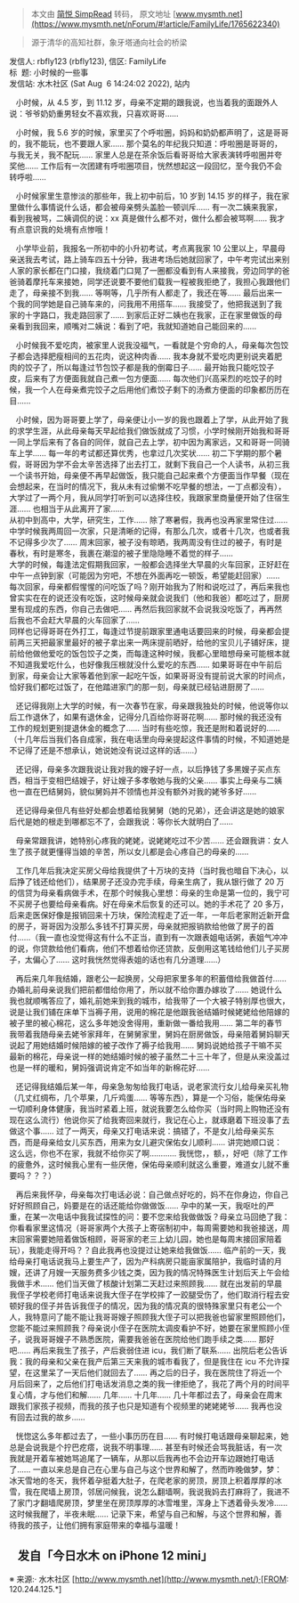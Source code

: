 > 本文由 [简悦 SimpRead](http://ksria.com/simpread/) 转码， 原文地址 [www.mysmth.net](https://www.mysmth.net/nForum/#!article/FamilyLife/1765622340)

> 源于清华的高知社群，象牙塔通向社会的桥梁

发信人: rbfly123 (rbfly123), 信区: FamilyLife  
标  题: 小时候的一些事  
发信站: 水木社区 (Sat Aug  6 14:24:02 2022), 站内

   小时候，从 4.5 岁，到 11.12 岁，母亲不定期的跟我说，也当着我的面跟外人说：爷爷奶奶重男轻女不喜欢我，只喜欢哥哥……

   小时候，我 5.6 岁的时候，家里买了个呼啦圈，妈妈和奶奶都声明了，这是哥哥的，我不能玩，也不要跟人家…… 那个莫名的年纪我只知道：呼啦圈是哥哥的，与我无关，我不配玩…… 家里人总是在茶余饭后看哥哥给大家表演转呼啦圈并夸奖他…… 工作后有一次团建有呼啦圈项目，恍然想起这一段回忆，至今我仍不会转呼啦……

   小时候家里生意惨淡的那些年，我上初中前后，10 岁到 14.15 岁的样子，我在家里做什么事情说什么话，都会被母亲劈头盖脸一顿训斥…… 有一次二姨来我家，看到我被骂，二姨调侃的说：xx 真是做什么都不对，做什么都会被骂啊…… 我才有点意识我的处境有点惨哦！

   小学毕业前，我报名一所初中的小升初考试，考点离我家 10 公里以上，早晨母亲送我去考试，路上骑车四五十分钟，我进考场后她就回家了，中午考完试出来别人家的家长都在门口接，我绕着门口晃了一圈都没看到有人来接我，旁边同学的爸爸骑着摩托车来接她，同学还说要不要他们载我一程被我拒绝了，我担心我跟他们走了，母亲接不到我…… 等啊等，几乎所有人都走了，我还在等…… 最后出来一个我的同学她是自己骑车来的，问我用不用搭车…… 我接受了，他把我送到了我家的十字路口，我走路回家了…… 到家后正好二姨也在我家，正在家里做饭的母亲看到我回来，顺嘴对二姨说：看到了吧，我就知道她自己能回来的……

   小时候我不爱吃肉，被家里人说我没福气，一看就是个穷命的人，母亲每次包饺子都会选择肥瘦相间的五花肉，说这种肉香…… 我本身就不爱吃肉更别说夹着肥肉的饺子了，所以每逢过节包饺子都是我的倒霉日子…… 最开始我只能吃饺子皮，后来有了方便面我就自己煮一包方便面…… 每次他们兴高采烈的吃饺子的时候，我一个人在母亲煮完饺子之后用他们煮饺子剩下的汤煮方便面的印象都历历在目……

   小时候，因为哥哥要上学了，母亲便让小一岁的我也跟着上了学，从此开始了我的求学生涯，从此母亲每天早起给我们做饭就成了习惯，小学时候刚开始我和哥哥一同上学后来有了各自的同伴，就自己去上学，初中因为离家远，又和哥哥一同骑车上学…… 每一年的考试都还算优秀，也拿过几次奖状…… 初二下学期的那个暑假，哥哥因为学不会太辛苦选择了出去打工，就剩下我自己一个人读书，从初三我一个读书开始，母亲便不再早起做饭，我只能自己起来煮个方便面当作早餐（现在会想起来，在当时的情况下，我从未有过偷懒不吃早餐的想法，一丁点都没有），大学过了一两个月，我从同学打听到可以选择住校，我跟家里商量便开始了住宿生涯…… 也相当于从此离开了家……  
从初中到高中，大学，研究生，工作…… 除了寒暑假，我再也没再家里常住过…… 中学时候我两周回一次家，只是清晰的记得，有那么几次，或者十几次，也或者我不记得多少次了…… 周末回家，被子没有晾晒，我两周没有住过的被子，有时是春秋，有时是寒冬，我裹在潮湿的被子里隐隐睡不着觉的样子……  
大学的时候，每逢法定假期我回家，一般都会选择坐大早晨的火车回家，正好赶在中午一点钟到家（可能因为穷吧，不想在外面再吃一顿饭，希望能赶回家）…… 每次回家，母亲都假惺惺的问吃饭了吗？刚开始我为了附和说吃过了，再后来我也曾实实在在的说还没有吃饭，这时候母亲就会说我们（他和我爸）都吃过了，厨房里有现成的东西，你自己去做吧…… 再然后我回家就不会说我没吃饭了，再再然后我也不会赶大早晨的火车回家了……  
同样也记得哥哥在外打工，每逢过节提前跟家里通电话要回来的时候，母亲都会提前两三天把最家里最好的被子拿出来一两床提前晒好，给他的宝贝儿子铺好床，提前给他做他爱吃的饭包饺子之类，而每逢这种时候，我都心里暗想母亲可能根本就不知道我爱吃什么，也好像我压根就没什么爱吃的东西…… 如果哥哥在中午前后到家，母亲会让大家等着他到家一起吃午饭，如果哥哥没有提前说大家的时间点，恰好我们都吃过饭了，在他踏进家门的那一刻，母亲就已经钻进厨房了……

   还记得我刚上大学的时候，有一次春节在家，母亲跟我独处的时候，他说等你以后工作退休了，如果有退休金，记得分几百给你哥哥花啊…… 那时候的我还没有工作的规划更别提退休金的概念了…… 当时有些吃惊，我还是附和着说好的……（十几年后当我们各自成家，我在电话里向母亲提起这件事情的时候，不知道她是不记得了还是不想承认，她说她没有说过这样的话……）

   还记得，母亲多次跟我说让我对我的嫂子好一点，以后挣钱了多黑嫂子买点东西，相当于变相巴结嫂子，好让嫂子多孝敬她与我的父亲…… 事实上母亲与二姨也一直在巴结舅妈，貌似舅妈并不领情也并没有额外对我的姥爷多好……

   还记得母亲但凡有些好处都会想着给我舅舅（她的兄弟），还会讲这是她的娘家后代是她的根走到哪都忘不了，会跟我说：等你长大就明白了……

   母亲常跟我讲，她特别心疼我的姥姥，说姥姥吃过不少苦…… 还会跟我讲：女人生了孩子就更懂得当娘的辛苦，所以女儿都是会心疼自己的母亲的……

   工作几年后我决定买房父母给我提供了十万块的支持（当时我也暗自下决心，以后挣了钱还给他们），结果房子还没办完手续，母亲生病了，我从银行做了 20 万的信贷为母亲看病做手术，在那个时候我心里想：母亲的生命是第一位的，我宁可不买房子也要给母亲看病。好在母亲术后恢复的还可以。她的手术花了 20 多万，后来走医保好像是报销回来十万块，保险流程走了近一年，一年后老家附近新开盘的房子，哥哥因为没那么多钱不打算买房，母亲就把报销款给他做了房子的首付……（我一直也没觉得这有什么不正当，直到有一次跟表姐电话粥，表姐气冲冲的说，你贷款给他们看病，他们不想着给你还贷款，反倒用这笔钱给他们儿子买房子，太偏心了…… 这时我恍然觉得表姐的话也有几分道理……）

   再后来几年我结婚，跟老公一起换房，父母把家里多年的积蓄借给我做首付…… 办婚礼前母亲说我们把前都借给你用了，所以就不给你置办嫁妆了…… 她说什么我也就顺嘴答应了，婚礼前她来到我的城市，给我带了一个大被子特别厚也很大，说是让我们铺在床单下当褥子用，说用的棉花是他跟我爸结婚时候姥姥给他陪嫁的被子里的被心棉花，这么多年她没舍得用，重新做一番给我用…… 第二年的春节我带着我随母亲去姥爷家拜年，在舅舅家里，舅妈在厨房做饭，母亲陪着舅妈聊天说起了用她结婚时候陪嫁的被子改作了褥子给我用…… 舅妈说她给孩子干嘛不买最新的棉花，母亲说一样的她结婚时候的被子虽然二十三十年了，但是从来没盖过也是一样的暖和，舅妈强调说肯定不如当年的新棉花好……

   还记得我结婚后某一年，母亲急匆匆给我打电话，说老家流行女儿给母亲买礼物（几丈红绸布，几个苹果，几斤鸡蛋…… 等等东西），算是一个习俗，能保佑母亲一切顺利身体健康，我当时紧着上班，就说我要怎么给你买（当时网上购物还没有现在这么流行）他说你买了给我寄回来就行，我记在心上，就琢磨着下班没事了去做这个事…… 过了一两天，母亲又打电话来说：搞错了，不是女儿给母亲买东西，而是母亲给女儿买东西，用来为女儿避灾保佑女儿顺利…… 讲完她顺口说：这么远，你也不在家，我就不给你买了啊………… 我恍惚，，额，，好吧（除了工作的疲惫外，这时候我心里有一些厌倦，保佑母亲顺利就这么重要，难道女儿就不重要吗？？？）

   再后来我怀孕，母亲每次打电话必说：自己做点好吃的，妈不在你身边，你自己好好照顾自己，妈要是在的话还能给你做做饭…… 孕中的某一天，我呕吐的严重，在某一次电话中我我试探性的问：要不您来给我做做饭？母亲立马回绝了我：你看看家里这情况（哥哥家两个大孩子上寄宿制初中，每周需要她和我爸接送，周末回家需要她陪着做饭相顾，哥哥家的老三上幼儿园，她也是每周末接回家陪着玩），我能走得开吗？？自此我再也没提过让她来给我做饭…… 临产前的一天，我给母亲打电话说我马上要生产了，因为产科病房只能亩家属陪护，我临时请的月嫂，还讲了月嫂一天服务费多少钱之类，因为我的情况特殊医生计划后天上午会给我做手术…… 他们当天做了核酸计划第二天赶过来照顾我…… 就在出发前的早晨我侄子学校老师打电话来说我大侄子在学校摔了一跤腿受伤了，他们取消行程去安顿好我的侄子并告诉我侄子的情况，因为我的情况真的很特殊家里只有老公一个人，我特意问了能不能让我哥哥嫂子照顾我大侄子可以把我爸也留家里照顾他们，您能不能过来照顾我？母亲说小侄子在医院太调皮看护不好，她要在家里照顾小侄子，说我哥哥嫂子不熟悉医院，需要我爸爸在医院给他们跑手续之类…… 那好吧…… 再后来我生了孩子，产后衰弱住进 icu，我们断了联系…… 出院后老公告诉我：我的母亲和父亲在我产后第三天来我的城市看我了，但是我住在 icu 不允许探望，在这里呆了一天后他们就回去了…… 再之后的日子，我在医院住了将近一个月后回来了，之后他们打电话发消息之类的我一律拒绝了，我花了两个月的时间平复心情，才与他们和解…… 几年…… 十几年…… 几十年都过去了，母亲会在周末跟我们家孩子视频，而我的孩子也只是知道有个视频里的姥姥姥爷…… 我再也没有回去过我的故乡……

   恍惚这么多年都过去了，一些小事历历在目…… 有时候打电话跟母亲聊起来，她总是会说我是个拧巴疙瘩，说我不明事理…… 甚至有时候还会骂我脏话，有一次我就是开着车被她骂追尾了一辆车，从那以后我再也不会边开车边跟她打电话了…… 一直以来总是自己在心里与自己与这个世界和解了，然而昨晚做梦，梦：冰天雪地的冬天，我怀着孕挺着大肚子，在爬老家的房顶，房顶上积着厚厚的冰雪，我在爬墙上房顶，邻居问候我，说怎么翻墙啊，我说我妈去打麻将了，我进不了家门才翻墙爬房顶，梦里坐在房顶厚厚的冰雪堆里，浑身上下透着骨头发冷…… 这时候我醒了，半夜未眠…… 记录下来，希望与自己和解，与这个世界和解，善待我的孩子，让他们拥有家庭带来的幸福与温暖！

   发自「今日水木 on iPhone 12 mini」  
--

※ 来源:· 水木社区 [http://www.mysmth.net](http://www.mysmth.net/)·[FROM: 120.244.125.*]